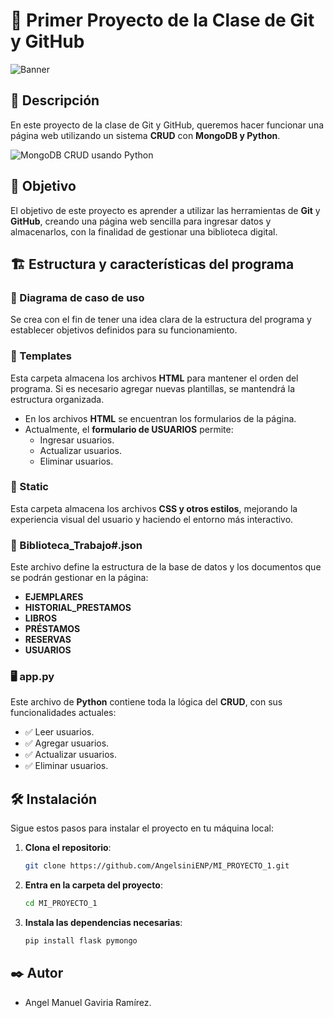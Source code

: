 # 📌 Primer Proyecto de la Clase de Git y GitHub  

![Banner](https://via.placeholder.com/1000x300.png?text=Banner+del+Proyecto)  

## 📖 Descripción  

En este proyecto de la clase de Git y GitHub, queremos hacer funcionar una página web utilizando un sistema **CRUD** con **MongoDB y Python**.  

![MongoDB CRUD usando Python](https://miro.medium.com/v2/resize:fit:1400/1*21rht5QpCsWZaoVN0dG8jA.png)  

## 🎯 Objetivo  

El objetivo de este proyecto es aprender a utilizar las herramientas de **Git** y **GitHub**, creando una página web sencilla para ingresar datos y almacenarlos, con la finalidad de gestionar una biblioteca digital.  

## 🏗️ Estructura y características del programa  

### 📌 Diagrama de caso de uso  
Se crea con el fin de tener una idea clara de la estructura del programa y establecer objetivos definidos para su funcionamiento.  

### 📂 Templates  
Esta carpeta almacena los archivos **HTML** para mantener el orden del programa. Si es necesario agregar nuevas plantillas, se mantendrá la estructura organizada.  

- En los archivos **HTML** se encuentran los formularios de la página.  
- Actualmente, el **formulario de USUARIOS** permite:  
  - Ingresar usuarios.  
  - Actualizar usuarios.  
  - Eliminar usuarios.  

### 🎨 Static  
Esta carpeta almacena los archivos **CSS y otros estilos**, mejorando la experiencia visual del usuario y haciendo el entorno más interactivo.  

### 📜 Biblioteca_Trabajo#.json  
Este archivo define la estructura de la base de datos y los documentos que se podrán gestionar en la página:  

- **EJEMPLARES**  
- **HISTORIAL_PRESTAMOS**  
- **LIBROS**  
- **PRÉSTAMOS**  
- **RESERVAS**  
- **USUARIOS**  

### 🖥️ app.py  
Este archivo de **Python** contiene toda la lógica del **CRUD**, con sus funcionalidades actuales:  

- ✅ Leer usuarios.  
- ✅ Agregar usuarios.  
- ✅ Actualizar usuarios.  
- ✅ Eliminar usuarios.  

## 🛠️ Instalación  

Sigue estos pasos para instalar el proyecto en tu máquina local:  

1. **Clona el repositorio**:  
   ```sh
   git clone https://github.com/AngelsiniENP/MI_PROYECTO_1.git
   ```

2. **Entra en la carpeta del proyecto**:
   ```sh
   cd MI_PROYECTO_1
   ```

3. **Instala las dependencias necesarias**:
   ```sh
   pip install flask pymongo
   ```

## ✒️ Autor

 - Angel Manuel Gaviria Ramírez.  
